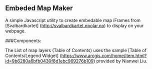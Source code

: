 ## Embeded Map Maker

A simple Javascript utility to create embedable map iFrames from [Svalbardkartet] (http://svalbardkartet.npolar.no) to display on your webpage.

###Components:

The List of map layers (Table of Contents) uses the sample [Table of Contents/Legend Widget] (https://www.arcgis.com/home/item.html?id=9b6280a6bfb0430f8d1ebc969276b109) provided by Nianwei Liu.

